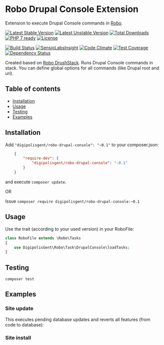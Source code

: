 # Robo Drupal Console Extension

Extension to execute Drupal Console commands in [Robo](http://robo.li/).

[![Latest Stable Version](https://poser.pugx.org/digipolisgent/robo-drupal-console/v/stable)](https://packagist.org/packages/digipolisgent/robo-drupal-console)
[![Latest Unstable Version](https://poser.pugx.org/digipolisgent/robo-drupal-console/v/unstable)](https://packagist.org/packages/digipolisgent/robo-drupal-console)
[![Total Downloads](https://poser.pugx.org/digipolisgent/robo-drupal-console/downloads)](https://packagist.org/packages/digipolisgent/robo-drupal-console)
[![PHP 7 ready](http://php7ready.timesplinter.ch/digipolisgent/robo-drupal-console/develop/badge.svg)](https://travis-ci.org/digipolisgent/robo-drupal-console)
[![License](https://poser.pugx.org/digipolisgent/robo-drupal-console/license)](https://packagist.org/packages/digipolisgent/robo-drupal-console)

[![Build Status](https://travis-ci.org/digipolisgent/robo-drupal-console.svg?branch=develop)](https://travis-ci.org/digipolisgent/robo-drupal-console)
[![SensioLabsInsight](https://insight.sensiolabs.com/projects/8940f64e-cebe-46de-b670-5a89fb0388a9/mini.png)](https://insight.sensiolabs.com/projects/8940f64e-cebe-46de-b670-5a89fb0388a9)
[![Code Climate](https://codeclimate.com/github/digipolisgent/robo-drupal-console/badges/gpa.svg)](https://codeclimate.com/github/digipolisgent/robo-drupal-console)
[![Test Coverage](https://codeclimate.com/github/digipolisgent/robo-drupal-console/badges/coverage.svg)](https://codeclimate.com/github/digipolisgent/robo-drupal-console/coverage)
[![Dependency Status](https://www.versioneye.com/user/projects/585aaebacd6569002cd5bc23/badge.svg?style=flat-square)](https://www.versioneye.com/user/projects/585aaebacd6569002cd5bc23)

Created based on [Robo DrushStack](https://github.com/boedah/robo-drush). Runs Drupal Console 
commands in stack. You can define global options for all commands (like Drupal root and uri).

## Table of contents

- [Installation](#installation)
- [Usage](#usage)
- [Testing](#testing)
- [Examples](#examples)

## Installation

Add `"digipolisgent/robo-drupal-console": "~0.1"` to your composer.json:

```json
    {
        "require-dev": {
            "digipolisgent/robo-drupal-console": "~0.1"
        }
    }
```

and execute `composer update`.

OR

Issue `composer require digipolisgent/robo-drupal-console:~0.1`

## Usage

Use the trait (according to your used version) in your RoboFile:

```php
class RoboFile extends \Robo\Tasks
{
    use DigipolisGent\Robo\Task\DrupalConsole\loadTasks;
}
```

## Testing

`composer test`

## Examples

### Site update

This executes pending database updates and reverts all features (from code to database):

### Site install
